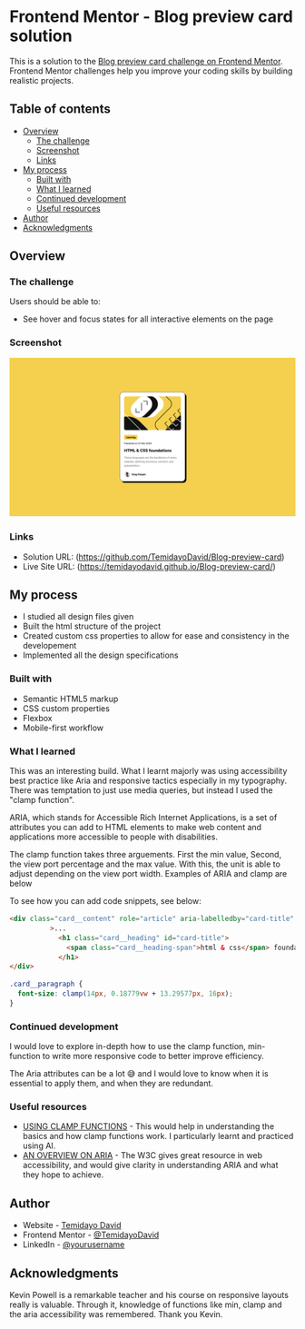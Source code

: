 # Frontend Mentor - Blog preview card solution

This is a solution to the [Blog preview card challenge on Frontend Mentor](https://www.frontendmentor.io/challenges/blog-preview-card-ckPaj01IcS). Frontend Mentor challenges help you improve your coding skills by building realistic projects. 

## Table of contents

- [Overview](#overview)
  - [The challenge](#the-challenge)
  - [Screenshot](#screenshot)
  - [Links](#links)
- [My process](#my-process)
  - [Built with](#built-with)
  - [What I learned](#what-i-learned)
  - [Continued development](#continued-development)
  - [Useful resources](#useful-resources)
- [Author](#author)
- [Acknowledgments](#acknowledgments)


## Overview

### The challenge

Users should be able to:

- See hover and focus states for all interactive elements on the page

### Screenshot

![](./assets/images/blog-screenshot.png)

### Links

- Solution URL: (https://github.com/TemidayoDavid/Blog-preview-card)
- Live Site URL: (https://temidayodavid.github.io/Blog-preview-card/)

## My process

- I studied all design files given
- Built the html structure of the project
- Created custom css properties to allow for ease and consistency in the developement
- Implemented all the design specifications

### Built with

- Semantic HTML5 markup
- CSS custom properties
- Flexbox
- Mobile-first workflow


### What I learned

This was an interesting build. What I learnt majorly was using accessibility best practice like Aria and responsive tactics especially in my typography. There was temptation to just use media queries, but instead I used the "clamp function".

ARIA, which stands for Accessible Rich Internet Applications, is a set of attributes you can add to HTML elements to make web content and applications more accessible to people with disabilities.

The clamp function takes three arguements. First the min value, Second, the view port percentage and the max value. With this, the unit is able to adjust depending on the view port width. Examples of ARIA and clamp are below

To see how you can add code snippets, see below:

```html
<div class="card__content" role="article" aria-labelledby="card-title"
          >... 
            <h1 class="card__heading" id="card-title">
              <span class="card__heading-span">html & css</span> foundations
            </h1>
</div>
```
```css
.card__paragraph {
  font-size: clamp(14px, 0.18779vw + 13.29577px, 16px);
}
```

### Continued development

I would love to explore in-depth how to use the clamp function, min-function to write more responsive code to better improve efficiency.

The Aria attributes can be a lot 😅 and I would love to know when it is essential to apply them, and when they are redundant.

### Useful resources

- [USING CLAMP FUNCTIONS](https://www.w3schools.com/cssref/func_clamp.php) - This would help in understanding the basics and how clamp functions work. I particularly learnt and practiced using AI.
- [AN OVERVIEW ON ARIA](https://www.w3.org/WAI/ARIA/apg/) - The W3C gives great resource in web accessibility, and would give clarity in understanding ARIA and what they hope to achieve.

## Author

- Website - [Temidayo David](https://www.linkedin.com/in/temidayodavid)
- Frontend Mentor - [@TemidayoDavid](https://www.frontendmentor.io/profile/TemidayoDavid)
- LinkedIn - [@yourusername](https://www.linkedin.com/in/temidayodavid)

## Acknowledgments

Kevin Powell is a remarkable teacher and his course on responsive layouts really is valuable. Through it, knowledge of functions like min, clamp and the aria accessibility was remembered. Thank you Kevin.

